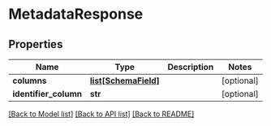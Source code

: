 # MetadataResponse

## Properties
Name | Type | Description | Notes
------------ | ------------- | ------------- | -------------
**columns** | [**list[SchemaField]**](SchemaField.md) |  | [optional] 
**identifier_column** | **str** |  | [optional] 

[[Back to Model list]](../README.md#documentation-for-models) [[Back to API list]](../README.md#documentation-for-api-endpoints) [[Back to README]](../README.md)


